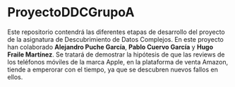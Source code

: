 # ProyectoDDCGrupoA
Este repositorio contendrá las diferentes etapas de desarrollo del proyecto de la asignatura de Descubrimiento de Datos Complejos.
En este proyecto han colaborado **Alejandro Puche García**, **Pablo Cuervo García** y **Hugo Fraile Martínez**.
Se tratará de demostrar la hipótesis de que las reviews de los teléfonos móviles de la marca Apple, en la plataforma de venta Amazon, tiende a emperorar con el tiempo, ya que se descubren nuevos fallos en ellos.

